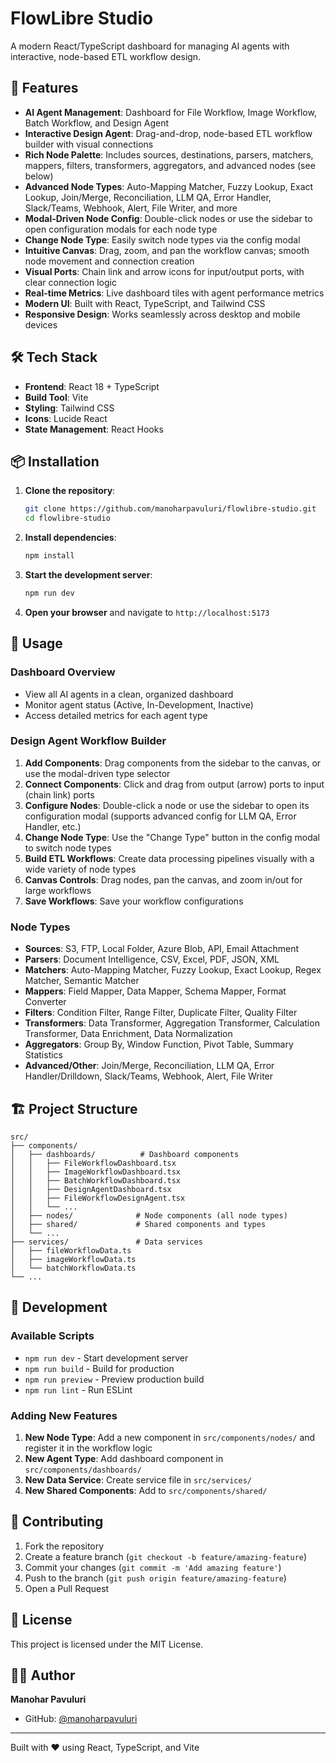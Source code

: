 # FlowLibre Studio

A modern React/TypeScript dashboard for managing AI agents with interactive, node-based ETL workflow design.

## 🚀 Features

- **AI Agent Management**: Dashboard for File Workflow, Image Workflow, Batch Workflow, and Design Agent
- **Interactive Design Agent**: Drag-and-drop, node-based ETL workflow builder with visual connections
- **Rich Node Palette**: Includes sources, destinations, parsers, matchers, mappers, filters, transformers, aggregators, and advanced nodes (see below)
- **Advanced Node Types**: Auto-Mapping Matcher, Fuzzy Lookup, Exact Lookup, Join/Merge, Reconciliation, LLM QA, Error Handler, Slack/Teams, Webhook, Alert, File Writer, and more
- **Modal-Driven Node Config**: Double-click nodes or use the sidebar to open configuration modals for each node type
- **Change Node Type**: Easily switch node types via the config modal
- **Intuitive Canvas**: Drag, zoom, and pan the workflow canvas; smooth node movement and connection creation
- **Visual Ports**: Chain link and arrow icons for input/output ports, with clear connection logic
- **Real-time Metrics**: Live dashboard tiles with agent performance metrics
- **Modern UI**: Built with React, TypeScript, and Tailwind CSS
- **Responsive Design**: Works seamlessly across desktop and mobile devices

## 🛠️ Tech Stack

- **Frontend**: React 18 + TypeScript
- **Build Tool**: Vite
- **Styling**: Tailwind CSS
- **Icons**: Lucide React
- **State Management**: React Hooks

## 📦 Installation

1. **Clone the repository**:
   ```bash
   git clone https://github.com/manoharpavuluri/flowlibre-studio.git
   cd flowlibre-studio
   ```

2. **Install dependencies**:
   ```bash
   npm install
   ```

3. **Start the development server**:
   ```bash
   npm run dev
   ```

4. **Open your browser** and navigate to `http://localhost:5173`

## 🎯 Usage

### Dashboard Overview
- View all AI agents in a clean, organized dashboard
- Monitor agent status (Active, In-Development, Inactive)
- Access detailed metrics for each agent type

### Design Agent Workflow Builder
1. **Add Components**: Drag components from the sidebar to the canvas, or use the modal-driven type selector
2. **Connect Components**: Click and drag from output (arrow) ports to input (chain link) ports
3. **Configure Nodes**: Double-click a node or use the sidebar to open its configuration modal (supports advanced config for LLM QA, Error Handler, etc.)
4. **Change Node Type**: Use the "Change Type" button in the config modal to switch node types
5. **Build ETL Workflows**: Create data processing pipelines visually with a wide variety of node types
6. **Canvas Controls**: Drag nodes, pan the canvas, and zoom in/out for large workflows
7. **Save Workflows**: Save your workflow configurations

### Node Types
- **Sources**: S3, FTP, Local Folder, Azure Blob, API, Email Attachment
- **Parsers**: Document Intelligence, CSV, Excel, PDF, JSON, XML
- **Matchers**: Auto-Mapping Matcher, Fuzzy Lookup, Exact Lookup, Regex Matcher, Semantic Matcher
- **Mappers**: Field Mapper, Data Mapper, Schema Mapper, Format Converter
- **Filters**: Condition Filter, Range Filter, Duplicate Filter, Quality Filter
- **Transformers**: Data Transformer, Aggregation Transformer, Calculation Transformer, Data Enrichment, Data Normalization
- **Aggregators**: Group By, Window Function, Pivot Table, Summary Statistics
- **Advanced/Other**: Join/Merge, Reconciliation, LLM QA, Error Handler/Drilldown, Slack/Teams, Webhook, Alert, File Writer

## 🏗️ Project Structure

```
src/
├── components/
│   ├── dashboards/          # Dashboard components
│   │   ├── FileWorkflowDashboard.tsx
│   │   ├── ImageWorkflowDashboard.tsx
│   │   ├── BatchWorkflowDashboard.tsx
│   │   ├── DesignAgentDashboard.tsx
│   │   ├── FileWorkflowDesignAgent.tsx
│   │   └── ...
│   ├── nodes/              # Node components (all node types)
│   ├── shared/             # Shared components and types
│   └── ...
├── services/               # Data services
│   ├── fileWorkflowData.ts
│   ├── imageWorkflowData.ts
│   └── batchWorkflowData.ts
└── ...
```

## 🔧 Development

### Available Scripts

- `npm run dev` - Start development server
- `npm run build` - Build for production
- `npm run preview` - Preview production build
- `npm run lint` - Run ESLint

### Adding New Features

1. **New Node Type**: Add a new component in `src/components/nodes/` and register it in the workflow logic
2. **New Agent Type**: Add dashboard component in `src/components/dashboards/`
3. **New Data Service**: Create service file in `src/services/`
4. **New Shared Components**: Add to `src/components/shared/`

## 🤝 Contributing

1. Fork the repository
2. Create a feature branch (`git checkout -b feature/amazing-feature`)
3. Commit your changes (`git commit -m 'Add amazing feature'`)
4. Push to the branch (`git push origin feature/amazing-feature`)
5. Open a Pull Request

## 📄 License

This project is licensed under the MIT License.

## 👨‍💻 Author

**Manohar Pavuluri**
- GitHub: [@manoharpavuluri](https://github.com/manoharpavuluri)

---

Built with ❤️ using React, TypeScript, and Vite
